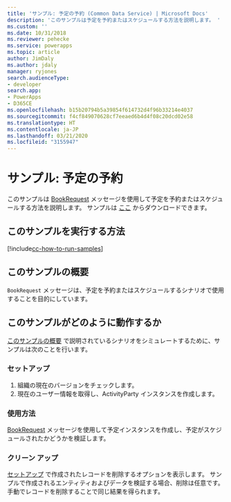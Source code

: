 ```yaml
---
title: 'サンプル: 予定の予約 (Common Data Service) | Microsoft Docs'
description: 'このサンプルは予定を予約またはスケジュールする方法を説明します。 '
ms.custom: ''
ms.date: 10/31/2018
ms.reviewer: pehecke
ms.service: powerapps
ms.topic: article
author: JimDaly
ms.author: jdaly
manager: ryjones
search.audienceType:
- developer
search.app:
- PowerApps
- D365CE
ms.openlocfilehash: b15b20794b5a39854f614732d4f96b33214e4037
ms.sourcegitcommit: f4cf849070628cf7eeaed6b4d4f08c20dcd02e58
ms.translationtype: HT
ms.contentlocale: ja-JP
ms.lasthandoff: 03/21/2020
ms.locfileid: "3155947"
---
```

# <a name="sample-book-an-appointment"></a>サンプル: 予定の予約

<!-- https://docs.microsoft.com/dynamics365/customer-engagement/developer/sample-book-appointment -->

このサンプルは [BookRequest](https://docs.microsoft.com/dotnet/api/microsoft.crm.sdk.messages.bookrequest?view=dynamics-general-ce-9) メッセージを使用して予定を予約またはスケジュールする方法を説明します。 サンプルは [ここ](https://github.com/Microsoft/PowerApps-Samples/tree/master/cds/orgsvc/C%23/BookAppointment) からダウンロードできます。

## <a name="how-to-run-this-sample"></a>このサンプルを実行する方法

[!include[cc-how-to-run-samples](../../includes/cc-how-to-run-samples.md)]

## <a name="what-this-sample-does"></a>このサンプルの概要

`BookRequest` メッセージは、予定を予約またはスケジュールするシナリオで使用することを目的にしています。

## <a name="how-this-sample-works"></a>このサンプルがどのように動作するか

[このサンプルの概要](#what-this-sample-does) で説明されているシナリオをシミュレートするために、サンプルは次のことを行います。

### <a name="setup"></a>セットアップ

1. 組織の現在のバージョンをチェックします。
1. 現在のユーザー情報を取得し、ActivityParty インスタンスを作成します。

### <a name="demonstrate"></a>使用方法

[BookRequest](https://docs.microsoft.com/dotnet/api/microsoft.crm.sdk.messages.bookrequest?view=dynamics-general-ce-9) メッセージを使用して予定インスタンスを作成し、予定がスケジュールされたかどうかを検証します。

### <a name="clean-up"></a>クリーン アップ

[セットアップ](#setup) で作成されたレコードを削除するオプションを表示します。 サンプルで作成されるエンティティおよびデータを検証する場合、削除は任意です。 手動でレコードを削除することで同じ結果を得られます。
